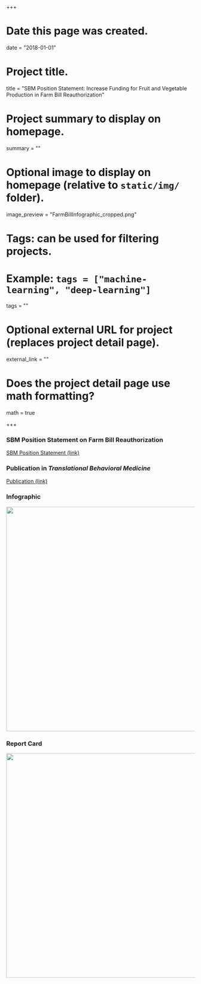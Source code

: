 +++
# Date this page was created.
date = "2018-01-01"

# Project title.
title = "SBM Position Statement: Increase Funding for Fruit and Vegetable Production in Farm Bill Reauthorization"

# Project summary to display on homepage.
summary = ""

# Optional image to display on homepage (relative to `static/img/` folder).
image_preview = "FarmBillInfographic_cropped.png"

# Tags: can be used for filtering projects.
# Example: `tags = ["machine-learning", "deep-learning"]`
tags = ""

# Optional external URL for project (replaces project detail page).
external_link = ""

# Does the project detail page use math formatting?
math = true

+++

### SBM Position Statement on Farm Bill Reauthorization

[SBM Position Statement (link)](http://bit.ly/FarmBillStatement)

### Publication in *Translational Behavioral Medicine*

[Publication (link)](https://doi.org/10.1093/tbm/iby041)

### Infographic

<img src="https://i.imgur.com/88Y0KW1.png" width="600" />

### Report Card

<img src="https://i.imgur.com/2KY3zQ9.png" width="600" />


